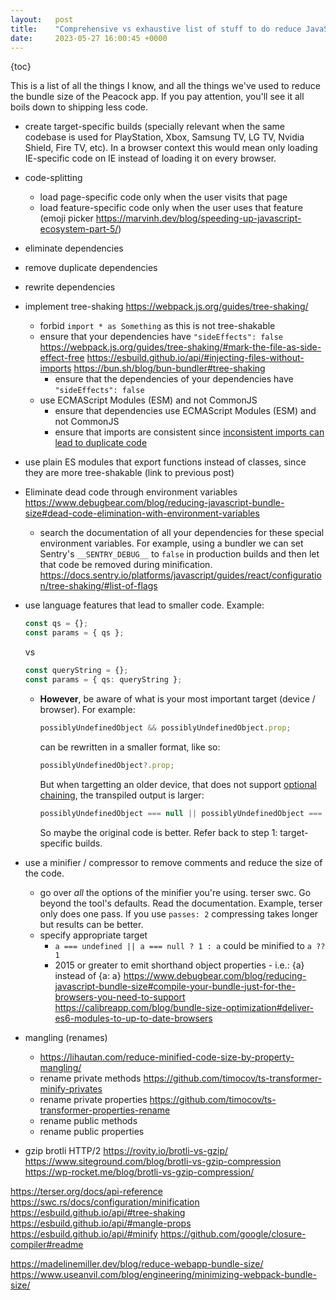 ```yaml
---
layout:   post
title:    "Comprehensive vs exhaustive list of stuff to do reduce JavaScript bundle size"
date:     2023-05-27 16:00:45 +0000
---
```


{toc}

This is a list of all the things I know, and all the things we've used to reduce the bundle size of the Peacock app. If you pay attention, you'll see it all boils down to shipping less code.

- create target-specific builds (specially relevant when the same codebase is used for PlayStation, Xbox, Samsung TV, LG TV, Nvidia Shield, Fire TV, etc). In a browser context this would mean only loading IE-specific code on IE instead of loading it on every browser.
- code-splitting
  - load page-specific code only when the user visits that page
  - load feature-specific code only when the user uses that feature (emoji picker https://marvinh.dev/blog/speeding-up-javascript-ecosystem-part-5/)
- eliminate dependencies
- remove duplicate dependencies
- rewrite dependencies
- implement tree-shaking https://webpack.js.org/guides/tree-shaking/
  - forbid `import * as Something` as this is not tree-shakable
  - ensure that your dependencies have `"sideEffects": false`
    https://webpack.js.org/guides/tree-shaking/#mark-the-file-as-side-effect-free
    https://esbuild.github.io/api/#injecting-files-without-imports
    https://bun.sh/blog/bun-bundler#tree-shaking
    - ensure that the dependencies of your dependencies have `"sideEffects": false`
  - use ECMAScript Modules (ESM) and not CommonJS
    - ensure that dependencies use ECMAScript Modules (ESM) and not CommonJS
    - ensure that imports are consistent since [inconsistent imports can lead to duplicate code]
- use plain ES modules that export functions instead of classes, since they are more tree-shakable (link to previous post)
- Eliminate dead code through environment variables https://www.debugbear.com/blog/reducing-javascript-bundle-size#dead-code-elimination-with-environment-variables
  - search the documentation of all your dependencies for these special environment variables. For example, using a bundler we can set Sentry's `__SENTRY_DEBUG__` to `false` in production builds and then let that code be removed during minification. https://docs.sentry.io/platforms/javascript/guides/react/configuration/tree-shaking/#list-of-flags

- use language features that lead to smaller code. Example:

  ```ts
  const qs = {};
  const params = { qs };
  ```

  vs

  ```ts
  const queryString = {};
  const params = { qs: queryString };
  ```

  - **However**, be aware of what is your most important target (device / browser). For example:

    ```ts
    possiblyUndefinedObject && possiblyUndefinedObject.prop;
    ```

    can be rewritten in a smaller format, like so:

    ```ts
    possiblyUndefinedObject?.prop;
    ```

    But when targetting an older device, that does not support [optional chaining], the transpiled output is larger:

    ```ts
    possiblyUndefinedObject === null || possiblyUndefinedObject === void 0 ? void 0 : possiblyUndefinedObject.prop;
    ```

    So maybe the original code is better. Refer back to step 1: target-specific builds.

- use a minifier / compressor to remove comments and reduce the size of the code.
  - go over _all_ the options of the minifier you're using. terser swc. Go beyond the tool's defaults. Read the documentation. Example, terser only does one pass. If you use `passes: 2` compressing takes longer but results can be better.
  - specify appropriate target
    - `a === undefined || a === null ? 1 : a` could be minified to `a ?? 1`
    - 2015 or greater to emit shorthand object properties - i.e.: {a} instead of {a: a}
    https://www.debugbear.com/blog/reducing-javascript-bundle-size#compile-your-bundle-just-for-the-browsers-you-need-to-support
    https://calibreapp.com/blog/bundle-size-optimization#deliver-es6-modules-to-up-to-date-browsers

- mangling (renames)
  - https://lihautan.com/reduce-minified-code-size-by-property-mangling/
  - rename private methods https://github.com/timocov/ts-transformer-minify-privates
  - rename private properties https://github.com/timocov/ts-transformer-properties-rename
  - rename public methods
  - rename public properties

- gzip brotli HTTP/2
https://rovity.io/brotli-vs-gzip/
https://www.siteground.com/blog/brotli-vs-gzip-compression
https://wp-rocket.me/blog/brotli-vs-gzip-compression/


https://terser.org/docs/api-reference
https://swc.rs/docs/configuration/minification
https://esbuild.github.io/api/#tree-shaking
https://esbuild.github.io/api/#mangle-props
https://esbuild.github.io/api/#minify
https://github.com/google/closure-compiler#readme


https://madelinemiller.dev/blog/reduce-webapp-bundle-size/
https://www.useanvil.com/blog/engineering/minimizing-webpack-bundle-size/



[inconsistent imports can lead to duplicate code]: 2023-04-24-inconsistent-javascript-imports-can-lead-to-duplicate-code.md
[optional chaining]: https://developer.mozilla.org/en-US/docs/Web/JavaScript/Reference/Operators/Optional_chaining
